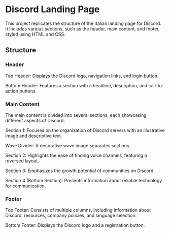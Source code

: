 # Discord Landing Page

This project replicates the structure of the Italian landing page for Discord. It includes various sections, such as the header, main content, and footer, styled using HTML and CSS.

## Structure

### Header
Top Header: Displays the Discord logo, navigation links, and login button.

Bottom Header: Features a section with a headline, description, and call-to-action buttons.

### Main Content
The main content is divided into several sections, each showcasing different aspects of Discord.

Section 1: Focuses on the organization of Discord servers with an illustrative image and descriptive text.

Wave Divider: A decorative wave image separates sections.

Section 2: Highlights the ease of finding voice channels, featuring a reversed layout.

Section 3: Emphasizes the growth potential of communities on Discord.

Section 4 (Bottom Section): Presents information about reliable technology for communication.

### Footer

Top Footer: Consists of multiple columns, including information about Discord, resources, company policies, and language selection.

Bottom Footer: Displays the Discord logo and a registration button.
